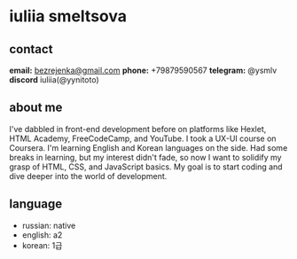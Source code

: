 
# iuliia smeltsova

## contact
**email:**
bezrejenka@gmail.com
**phone:**
+79879590567
**telegram:**
@ysmlv
**discord**
iuliia(@yynitoto)


## about me
I've dabbled in front-end development before on platforms like Hexlet, HTML Academy, FreeCodeCamp, and YouTube. I took a UX-UI course on Coursera. I'm learning English and Korean languages on the side. Had some breaks in learning, but my interest didn't fade, so now I want to solidify my grasp of HTML, CSS, and JavaScript basics. My goal is to start coding and dive deeper into the world of development.

## language
- russian: native
- english: a2
- korean: 1급

